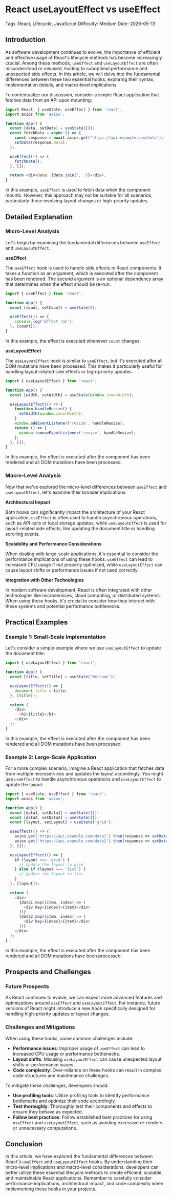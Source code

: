 # React useLayoutEffect vs useEffect
Tags: React, Lifecycle, JavaScript
Difficulty: Medium
Date: 2026-05-13

## Introduction

As software development continues to evolve, the importance of efficient and effective usage of React's lifecycle methods has become increasingly crucial. Among these methods, `useEffect` and `useLayoutEffect` are often misunderstood or misused, leading to suboptimal performance and unexpected side effects. In this article, we will delve into the fundamental differences between these two essential hooks, exploring their syntax, implementation details, and macro-level implications.

To contextualize our discussion, consider a simple React application that fetches data from an API upon mounting:
```javascript
import React, { useState, useEffect } from 'react';
import axios from 'axios';

function App() {
  const [data, setData] = useState([]);
  const fetchData = async () => {
    const response = await axios.get('https://api.example.com/data');
    setData(response.data);
  };

  useEffect(() => {
    fetchData();
  }, []);

  return <div>Data: {data.join(', ')}</div>;
}
```
In this example, `useEffect` is used to fetch data when the component mounts. However, this approach may not be suitable for all scenarios, particularly those involving layout changes or high-priority updates.

## Detailed Explanation

### Micro-Level Analysis

Let's begin by examining the fundamental differences between `useEffect` and `useLayoutEffect`.

**useEffect**

The `useEffect` hook is used to handle side effects in React components. It takes a function as an argument, which is executed after the component has been rendered. The second argument is an optional dependency array that determines when the effect should be re-run.

```javascript
import { useEffect } from 'react';

function App() {
  const [count, setCount] = useState(0);

  useEffect(() => {
    console.log('Effect ran');
  }, [count]);
}
```
In this example, the effect is executed whenever `count` changes.

**useLayoutEffect**

The `useLayoutEffect` hook is similar to `useEffect`, but it's executed after all DOM mutations have been processed. This makes it particularly useful for handling layout-related side effects or high-priority updates.

```javascript
import { useLayoutEffect } from 'react';

function App() {
  const [width, setWidth] = useState(window.innerWidth);

  useLayoutEffect(() => {
    function handleResize() {
      setWidth(window.innerWidth);
    }
    window.addEventListener('resize', handleResize);
    return () => {
      window.removeEventListener('resize', handleResize);
    };
  }, []);
}
```
In this example, the effect is executed after the component has been rendered and all DOM mutations have been processed.

### Macro-Level Analysis

Now that we've explored the micro-level differences between `useEffect` and `useLayoutEffect`, let's examine their broader implications.

**Architectural Impact**

Both hooks can significantly impact the architecture of your React application. `useEffect` is often used to handle asynchronous operations, such as API calls or local storage updates, while `useLayoutEffect` is used for layout-related side effects, like updating the document title or handling scrolling events.

**Scalability and Performance Considerations**

When dealing with large-scale applications, it's essential to consider the performance implications of using these hooks. `useEffect` can lead to increased CPU usage if not properly optimized, while `useLayoutEffect` can cause layout shifts or performance issues if not used correctly.

**Integration with Other Technologies**

In modern software development, React is often integrated with other technologies like microservices, cloud computing, or distributed systems. When using these hooks, it's crucial to consider how they interact with these systems and potential performance bottlenecks.

## Practical Examples

### Example 1: Small-Scale Implementation

Let's consider a simple example where we use `useLayoutEffect` to update the document title:
```javascript
import { useLayoutEffect } from 'react';

function App() {
  const [title, setTitle] = useState('Welcome');

  useLayoutEffect(() => {
    document.title = title;
  }, [title]);

  return (
    <div>
      <h1>{title}</h1>
    </div>
  );
}
```
In this example, the effect is executed after the component has been rendered and all DOM mutations have been processed.

### Example 2: Large-Scale Application

For a more complex scenario, imagine a React application that fetches data from multiple microservices and updates the layout accordingly. You might use `useEffect` to handle asynchronous operations and `useLayoutEffect` to update the layout:
```javascript
import { useState, useEffect } from 'react';
import axios from 'axios';

function App() {
  const [data1, setData1] = useState([]);
  const [data2, setData2] = useState([]);
  const [layout, setLayout] = useState('grid');

  useEffect(() => {
    axios.get('https://api.example.com/data1').then(response => setData1(response.data));
    axios.get('https://api.example.com/data2').then(response => setData2(response.data));
  }, []);

  useLayoutEffect(() => {
    if (layout === 'grid') {
      // Update the layout to grid
    } else if (layout === 'list') {
      // Update the layout to list
    }
  }, [layout]);

  return (
    <div>
      {data1.map((item, index) => (
        <div key={index}>{item}</div>
      ))}
      {data2.map((item, index) => (
        <div key={index}>{item}</div>
      ))}
    </div>
  );
}
```
In this example, the effect is executed after the component has been rendered and all DOM mutations have been processed.

## Prospects and Challenges

### Future Prospects

As React continues to evolve, we can expect more advanced features and optimizations around `useEffect` and `useLayoutEffect`. For instance, future versions of React might introduce a new hook specifically designed for handling high-priority updates or layout changes.

### Challenges and Mitigations

When using these hooks, some common challenges include:

* **Performance issues**: Improper usage of `useEffect` can lead to increased CPU usage or performance bottlenecks.
* **Layout shifts**: Misusing `useLayoutEffect` can cause unexpected layout shifts or performance issues.
* **Code complexity**: Over-reliance on these hooks can result in complex code structures and maintenance challenges.

To mitigate these challenges, developers should:

* **Use profiling tools**: Utilize profiling tools to identify performance bottlenecks and optimize their code accordingly.
* **Test thoroughly**: Thoroughly test their components and effects to ensure they behave as expected.
* **Follow best practices**: Follow established best practices for using `useEffect` and `useLayoutEffect`, such as avoiding excessive re-renders or unnecessary computations.

## Conclusion

In this article, we have explored the fundamental differences between React's `useEffect` and `useLayoutEffect` hooks. By understanding their micro-level implications and macro-level considerations, developers can better utilize these essential lifecycle methods to create efficient, scalable, and maintainable React applications. Remember to carefully consider performance implications, architectural impact, and code complexity when implementing these hooks in your projects.